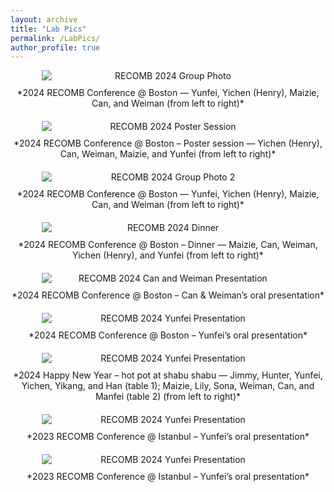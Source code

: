```yaml
---
layout: archive
title: "Lab Pics"
permalink: /LabPics/
author_profile: true
---
```



<div style="text-align: center;">
  <img src="/images/labpics/recomb2024_1-1024x768.jpg" alt="RECOMB 2024 Group Photo" style="max-width: 80%; height: auto; display: block; margin: 0 auto;">
  <p style="text-align: center; margin-top: 10px;">
    *2024 RECOMB Conference @ Boston — Yunfei, Yichen (Henry), Maizie, Can, and Weiman (from left to right)*
  </p>
</div>

<div style="text-align: center; margin-top: 20px;">
  <img src="/images/labpics/recomb2024_2-768x1024.jpg" alt="RECOMB 2024 Poster Session" style="max-width: 80%; height: auto; display: block; margin: 0 auto;">
  <p style="text-align: center; margin-top: 10px;">
    *2024 RECOMB Conference @ Boston – Poster session — Yichen (Henry), Can, Weiman, Maizie, and Yunfei (from left to right)*
  </p>
</div>

<div style="text-align: center; margin-top: 20px;">
  <img src="/images/labpics/recomb2024_3-768x1024.jpg" alt="RECOMB 2024 Group Photo 2" style="max-width: 80%; height: auto; display: block; margin: 0 auto;">
  <p style="text-align: center; margin-top: 10px;">
    *2024 RECOMB Conference @ Boston — Yunfei, Yichen (Henry), Maizie, Can, and Weiman (from left to right)*
  </p>
</div>

<div style="text-align: center; margin-top: 20px;">
  <img src="/images/labpics/recomb2024_4-1024x768.jpg" alt="RECOMB 2024 Dinner" style="max-width: 80%; height: auto; display: block; margin: 0 auto;">
  <p style="text-align: center; margin-top: 10px;">
    *2024 RECOMB Conference @ Boston – Dinner — Maizie, Can, Weiman, Yichen (Henry), and Yunfei (from left to right)*
  </p>
</div>

<div style="text-align: center; margin-top: 20px;">
  <img src="/images/labpics/recomb2024_weimancan-1024x768.jpg" alt="RECOMB 2024 Can and Weiman Presentation" style="max-width: 80%; height: auto; display: block; margin: 0 auto;">
  <p style="text-align: center; margin-top: 10px;">
    *2024 RECOMB Conference @ Boston – Can & Weiman’s oral presentation*
  </p>
</div>

<div style="text-align: center; margin-top: 20px;">
  <img src="/images/labpics/recomb2024_yunfei-768x1024.jpg" alt="RECOMB 2024 Yunfei Presentation" style="max-width: 80%; height: auto; display: block; margin: 0 auto;">
  <p style="text-align: center; margin-top: 10px;">
    *2024 RECOMB Conference @ Boston – Yunfei’s oral presentation*
  </p>
</div>

<div style="text-align: center; margin-top: 20px;">
  <img src="/images/labpics/WechatIMG217-1024x1024.jpeg" alt="RECOMB 2024 Yunfei Presentation" style="max-width: 80%; height: auto; display: block; margin: 0 auto;">
  <p style="text-align: center; margin-top: 10px;">
    *2024 Happy New Year – hot pot at shabu shabu — Jimmy, Hunter, Yunfei, Yichen, Yikang, and Han (table 1); Maizie, Lily, Sona, Weiman, Can, and Manfei (table 2) (from left to right)*
  </p>
</div>

<div style="text-align: center; margin-top: 20px;">
  <img src="/images/labpics/recombseq2023_yunfei-768x1024.jpeg" alt="RECOMB 2024 Yunfei Presentation" style="max-width: 80%; height: auto; display: block; margin: 0 auto;">
  <p style="text-align: center; margin-top: 10px;">
    *2023 RECOMB Conference @ Istanbul – Yunfei’s oral presentation*
  </p>
</div>

<div style="text-align: center; margin-top: 20px;">
  <img src="/images/labpics/recombseq2023_yunfei_2.jpeg" alt="RECOMB 2024 Yunfei Presentation" style="max-width: 80%; height: auto; display: block; margin: 0 auto;">
  <p style="text-align: center; margin-top: 10px;">
    *2023 RECOMB Conference @ Istanbul – Yunfei’s oral presentation*
  </p>
</div>
